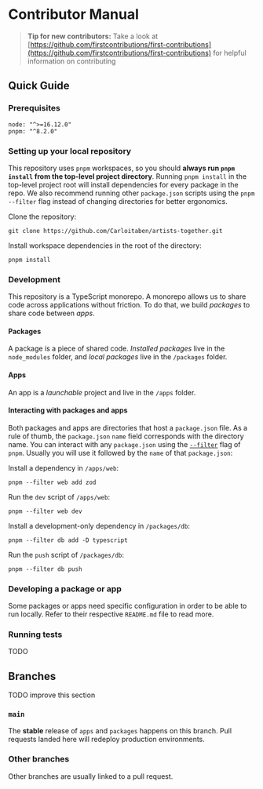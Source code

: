 # Contributor Manual

> **Tip for new contributors:**
> Take a look at [https://github.com/firstcontributions/first-contributions](https://github.com/firstcontributions/first-contributions) for helpful information on contributing

## Quick Guide

### Prerequisites

```shell
node: "^>=16.12.0"
pnpm: "^8.2.0"
```

### Setting up your local repository

This repository uses `pnpm` workspaces, so you should **always run `pnpm install` from the top-level project directory**. Running `pnpm install` in the top-level project root will install dependencies for every package in the repo. We also recommend running other `package.json` scripts using the `pnpm --filter` flag instead of changing directories for better ergonomics.

Clone the repository:

```shell
git clone https://github.com/Carloitaben/artists-together.git
```

Install workspace dependencies in the root of the directory:

```shell
pnpm install
```

### Development

This repository is a TypeScript monorepo. A monorepo allows us to share code across applications without friction. To do that, we build _packages_ to share code between _apps_.

#### Packages

A package is a piece of shared code. _Installed packages_ live in the `node_modules` folder, and _local packages_ live in the `/packages` folder.

#### Apps

An app is a _launchable_ project and live in the `/apps` folder.

#### Interacting with packages and apps

Both packages and apps are directories that host a `package.json` file. As a rule of thumb, the `package.json` `name` field corresponds with the directory name. You can interact with any `package.json` using the [`--filter`](https://pnpm.io/filtering) flag of `pnpm`. Usually you will use it followed by the `name` of that `package.json`:

Install a dependency in `/apps/web`:

```shell
pnpm --filter web add zod
```

Run the `dev` script of `/apps/web`:

```shell
pnpm --filter web dev
```

Install a development-only dependency in `/packages/db`:

```shell
pnpm --filter db add -D typescript
```

Run the `push` script of `/packages/db`:

```shell
pnpm --filter db push
```

### Developing a package or app

Some packages or apps need specific configuration in order to be able to run locally. Refer to their respective `README.md` file to read more.

### Running tests

TODO

## Branches

TODO improve this section

### `main`

The **stable** release of `apps` and `packages` happens on this branch. Pull requests landed here will redeploy production environments.

### Other branches

Other branches are usually linked to a pull request.
